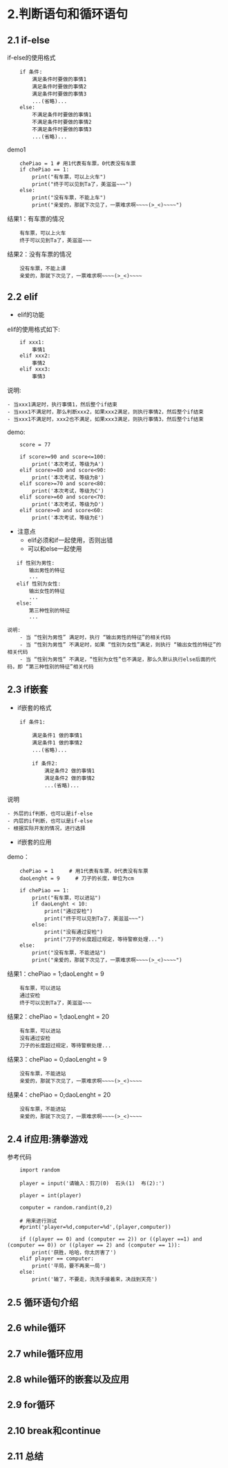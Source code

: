 # 2.判断语句和循环语句

## 2.1 if-else

if-else的使用格式

```
    if 条件:
        满足条件时要做的事情1
        满足条件时要做的事情2
        满足条件时要做的事情3
        ...(省略)...
    else:
        不满足条件时要做的事情1
        不满足条件时要做的事情2
        不满足条件时要做的事情3
        ...(省略)...
```
demo1

```
    chePiao = 1 # 用1代表有车票，0代表没有车票
    if chePiao == 1:
        print("有车票，可以上火车")
        print("终于可以见到Ta了，美滋滋~~~")
    else:
        print("没有车票，不能上车")
        print("亲爱的，那就下次见了，一票难求啊~~~~(>_<)~~~~")
```
结果1：有车票的情况

```
    有车票，可以上火车
    终于可以见到Ta了，美滋滋~~~
```
结果2：没有车票的情况

```
    没有车票，不能上课
    亲爱的，那就下次见了，一票难求啊~~~~(>_<)~~~~
```


## 2.2 elif

- elif的功能

elif的使用格式如下:
```
    if xxx1:
        事情1
    elif xxx2:
        事情2
    elif xxx3:
        事情3

```

说明:

```
- 当xxx1满足时，执行事情1，然后整个if结束
- 当xxx1不满足时，那么判断xxx2，如果xxx2满足，则执行事情2，然后整个if结束
- 当xxx1不满足时，xxx2也不满足，如果xxx3满足，则执行事情3，然后整个if结束
```
demo:

```
    score = 77

    if score>=90 and score<=100:
        print('本次考试，等级为A')
    elif score>=80 and score<90:
        print('本次考试，等级为B')
    elif score>=70 and score<80:
        print('本次考试，等级为C')
    elif score>=60 and score<70:
        print('本次考试，等级为D')
    elif score>=0 and score<60:
        print('本次考试，等级为E')
```


- 注意点
    - elif必须和if一起使用，否则出错
    - 可以和else一起使用
```
   if 性别为男性:
       输出男性的特征
       ...
   elif 性别为女性:
       输出女性的特征
       ...
   else:
       第三种性别的特征
       ...
```
    说明:
        - 当 “性别为男性” 满足时，执行 “输出男性的特征”的相关代码
        - 当 “性别为男性” 不满足时，如果 “性别为女性”满足，则执行 “输出女性的特征”的相关代码
        - 当 “性别为男性” 不满足，“性别为女性”也不满足，那么久默认执行else后面的代码，即 “第三种性别的特征”相关代码

## 2.3 if嵌套

- if嵌套的格式
```
    if 条件1:

        满足条件1 做的事情1
        满足条件1 做的事情2
        ...(省略)...

        if 条件2:
            满足条件2 做的事情1
            满足条件2 做的事情2
            ...(省略)...
```
说明
    
    - 外层的if判断，也可以是if-else
    - 内层的if判断，也可以是if-else
    - 根据实际开发的情况，进行选择
    
- if嵌套的应用

demo：
```
    chePiao = 1     # 用1代表有车票，0代表没有车票
    daoLenght = 9     # 刀子的长度，单位为cm

    if chePiao == 1:
        print("有车票，可以进站")
        if daoLenght < 10:
            print("通过安检")
            print("终于可以见到Ta了，美滋滋~~~")
        else:
            print("没有通过安检")
            print("刀子的长度超过规定，等待警察处理...")
    else:
        print("没有车票，不能进站")
        print("亲爱的，那就下次见了，一票难求啊~~~~(>_<)~~~~")
```
结果1：chePiao = 1;daoLenght = 9
```
    有车票，可以进站
    通过安检
    终于可以见到Ta了，美滋滋~~~
```
结果2：chePiao = 1;daoLenght = 20
```
    有车票，可以进站
    没有通过安检
    刀子的长度超过规定，等待警察处理...
```
结果3：chePiao = 0;daoLenght = 9
```
    没有车票，不能进站
    亲爱的，那就下次见了，一票难求啊~~~~(>_<)~~~~
```
结果4：chePiao = 0;daoLenght = 20
```
    没有车票，不能进站
    亲爱的，那就下次见了，一票难求啊~~~~(>_<)~~~~
```

## 2.4 if应用:猜拳游戏

参考代码

```
    import random

    player = input('请输入：剪刀(0)  石头(1)  布(2):')

    player = int(player)

    computer = random.randint(0,2)

    # 用来进行测试
    #print('player=%d,computer=%d',(player,computer))

    if ((player == 0) and (computer == 2)) or ((player ==1) and (computer == 0)) or ((player == 2) and (computer == 1)):
        print('获胜，哈哈，你太厉害了')
    elif player == computer:
        print('平局，要不再来一局')
    else:
        print('输了，不要走，洗洗手接着来，决战到天亮')
```


## 2.5 循环语句介绍

## 2.6 while循环

## 2.7 while循环应用

## 2.8 while循环的嵌套以及应用

## 2.9 for循环

## 2.10 break和continue

## 2.11 总结
